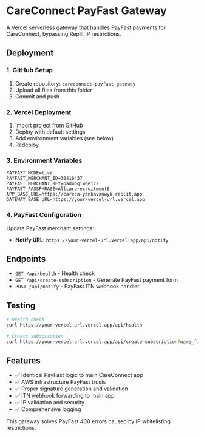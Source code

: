 # CareConnect PayFast Gateway

A Vercel serverless gateway that handles PayFast payments for CareConnect, bypassing Replit IP restrictions.

## Deployment

### 1. GitHub Setup
1. Create repository: `careconnect-payfast-gateway`
2. Upload all files from this folder
3. Commit and push

### 2. Vercel Deployment
1. Import project from GitHub
2. Deploy with default settings
3. Add environment variables (see below)
4. Redeploy

### 3. Environment Variables
```
PAYFAST_MODE=live
PAYFAST_MERCHANT_ID=30416437
PAYFAST_MERCHANT_KEY=pad4oqiwqejc2
PAYFAST_PASSPHRASE=Allcarerecruitment6
APP_BASE_URL=https://careca-yankavanwyk.replit.app
GATEWAY_BASE_URL=https://your-vercel-url.vercel.app
```

### 4. PayFast Configuration
Update PayFast merchant settings:
- **Notify URL**: `https://your-vercel-url.vercel.app/api/notify`

## Endpoints

- `GET /api/health` - Health check
- `GET /api/create-subscription` - Generate PayFast payment form
- `POST /api/notify` - PayFast ITN webhook handler

## Testing

```bash
# Health check
curl https://your-vercel-url.vercel.app/api/health

# Create subscription
curl https://your-vercel-url.vercel.app/api/create-subscription?name_first=Test&name_last=User&email_address=test@example.com
```

## Features

- ✅ Identical PayFast logic to main CareConnect app
- ✅ AWS infrastructure PayFast trusts
- ✅ Proper signature generation and validation
- ✅ ITN webhook forwarding to main app
- ✅ IP validation and security
- ✅ Comprehensive logging

This gateway solves PayFast 400 errors caused by IP whitelisting restrictions.